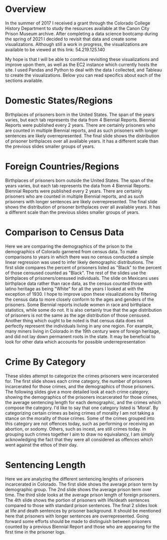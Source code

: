 # Overview
In the summer of 2017 I received a grant through the Colorado College History Department to study the resources available at the Canon City Prison Museum archive. After completing a data science bootcamp during the spring of 2021 I decided to revisit that data and create some visualizations. Although still a work in progress, the visualizations are available to be viewed at this link: 54.219.125.140 

My hope is that I will be able to continue revisiting these visualizations and improve upon them, as well as the EC2 instance which currently hosts the site. I used Pandas and Python to deal with the data I collected, and Tableau to create the visualizations. Below you can read specifics about each of the sections available. 

# Domestic States/Regions 
Birthplaces of prisoners born in the United States. The span of the years varies, but each tab represents the data from 4 Biennial Reports. Biennial Reports were published every 2 years. There are certainly prisoners who are counted in multiple Biennial reports, and as such prisoners with longer sentences are likely overrepresented. The final slide shows the distribution of prisoner birthplaces over all available years. It has a different scale than the previous slides smaller groups of years. 

# Foreign Countries/Regions 
Birthplaces of prisoners born outside the United States. The span of the years varies, but each tab represents the data from 4 Biennial Reports. Biennial Reports were published every 2 years. There are certainly prisoners who are counted in multiple Biennial reports, and as such prisoners with longer sentences are likely overrepresented. The final slide shows the distribution of prisoner birthplaces over all available years. It has a different scale than the previous slides smaller groups of years. 

# Comparison to Census Data
Here we are comparing the demographics of the prison to the demographics of Colorado garnered from census data. To make comparisons to years in which there was no census conducted a simple linear regression was used to infer likely demographic distributions. The first slide compares the percent of prisoners listed as "Black" to the percent of those censused counted as "Black". The rest of the slides use the birthplaces of prisoners/censused individuals. The slide on Mexicans uses birthplace data rather than race data, as the census counted those with latino heritage as being "White" for all the years I looked at with the exception of 1930. I hope to improve upon these visualizations by filtering the census data to more closely conform to the ages and genders of the prisoners. Some Biennial reports include women in race and birthplace statistics, while some do not. It is also certainly true that the age distribution of prisoners is not the same as the age distribution of those censused. Another thing which ought to be noted is that census data does not perfectly represent the individuals living in any one region. For example, many miners living in Colorado in the 19th century were of foreign heritage, and did not lay down permanent roots in the state. It may be beneficial to look for other data which accounts for possible underrepresentation 

# Crime By Category
These slides attempt to categorize the crimes prisoners were incarcerated for. The first slide shows each crime category, the number of prisoners incarcerated for those crimes, and the demographics of those prisoners. The following slides give a more detailed look at each crime category, showing the demographics of the prisoners incarcerated for those crimes, the average sentencing length for each demographic, and the crimes which compose the category. I'd like to say that one category listed is 'Moral'. By categorizing certain crimes as being crimes of morality I am not taking a stance on the morality of those crimes. Some of the crimes grouped into this category are not offences today, such as performing or receiving an abortion, or sodomy. Others, such as incest, are still crimes today. In grouping such crimes together I aim to draw no equivalancy, I am simply acknowledging the fact that they were all considered as offences which went against the ethos of their day. 

# Sentencing Length
Here we are analyzing the different sentencing lenghts of prisoners incarcerated in Colorado. The first slide shows the average prison term by demographic group. The 2nd slide shows the average prison term over time. The third slide looks at the average prison length of foreign prisoners. The 4th slide shows the portion of prisoners with life/death sentences compared to those with standard prison sentences. The final 2 slides look at life and death sentences by prisoner background. It should be mentioned here that prisoners with longer sentences are overrepresented. Going forward some efforts should be made to distinguish between prisoners counted by a previous Biennial Report and those who are appearing for the first time in the prisoner logs. 



